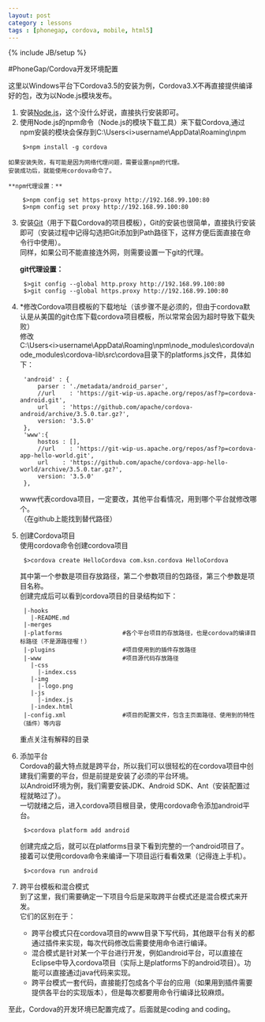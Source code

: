 ```yaml
---
layout: post
category : lessons
tags : [phonegap, cordova, mobile, html5]
---
```

{% include JB/setup %}

#PhoneGap/Cordova开发环境配置

这里以Windows平台下Cordova3.5的安装为例，Cordova3.X不再直接提供编译好的包，改为以Node.js模块发布。

1. 安装[Node.js](http://www.nodejs.org/)，这个没什么好说，直接执行安装即可。
2. 使用Node.js的npm命令（Node.js的模块下载工具）来下载Cordova,通过npm安装的模块会保存到C:\Users\<i>username</i>\AppData\Roaming\npm
<!--break-->

        $>npm install -g cordova
    
    如果安装失败，有可能是因为网络代理问题，需要设置npm的代理。  
    安装成功后，就能使用cordova命令了。
    
    **npm代理设置：**
    
        $>npm config set https-proxy http://192.168.99.100:80
        $>npm config set proxy http://192.168.99.100:80
        
3. 安装[Git](http://www.git-scm.com/)（用于下载Cordova的项目模板），Git的安装也很简单，直接执行安装即可（安装过程中记得勾选把Git添加到Path路径下，这样方便后面直接在命令行中使用）。  
同样，如果公司不能直接连外网，则需要设置一下git的代理。

    **git代理设置：**
    
        $>git config --global http.proxy http://192.168.99.100:80
        $>git config --global https.proxy http://192.168.99.100:80

4. *修改Cordova项目模板的下载地址（该步骤不是必须的，但由于cordova默认是从美国的git仓库下载cordova项目模板，所以常常会因为超时导致下载失败）  
修改C:\Users\<i>username</i>\AppData\Roaming\npm\node_modules\cordova\node_modules\cordova-lib\src\cordova目录下的platforms.js文件，具体如下：

        'android' : {
            parser : './metadata/android_parser',
            //url    : 'https://git-wip-us.apache.org/repos/asf?p=cordova-android.git',
            url    : 'https://github.com/apache/cordova-android/archive/3.5.0.tar.gz?',
            version: '3.5.0'
        },
        'www':{
            hostos : [],
            //url    : 'https://git-wip-us.apache.org/repos/asf?p=cordova-app-hello-world.git',
    	    url    : 'https://github.com/apache/cordova-app-hello-world/archive/3.5.0.tar.gz?',
            version: '3.5.0'
        },
        
    www代表cordova项目，一定要改，其他平台看情况，用到哪个平台就修改哪个。  
    （在github上能找到替代路径）
5. 创建Cordova项目  
使用cordova命令创建cordova项目

        $>cordova create HelloCordova com.ksn.cordova HelloCordova
        
    其中第一个参数是项目存放路径，第二个参数项目的包路径，第三个参数是项目名称。  
    创建完成后可以看到cordova项目的目录结构如下：
    
        |-hooks
          |-README.md
        |-merges
        |-platforms                 #各个平台项目的存放路径，也是cordova的编译目标路径（不是源路径喔！）
        |-plugins                   #项目使用到的插件存放路径
        |-www                       #项目源代码存放路径
          |-css
            |-index.css
          |-img
            |-logo.png
          |-js
            |-index.js
          |-index.html
        |-config.xml                #项目的配置文件，包含主页面路径、使用到的特性（插件）等内容
        
   重点关注有解释的目录
    
6. 添加平台  
Cordova的最大特点就是跨平台，所以我们可以很轻松的在cordova项目中创建我们需要的平台，但是前提是安装了必须的平台环境。  
以Android环境为例，我们需要安装JDK、Android SDK、Ant（安装配置过程就略过了）。  
一切就绪之后，进入cordova项目根目录，使用cordova命令添加android平台。

        $>cordova platform add android
    
    创建完成之后，就可以在platforms目录下看到完整的一个android项目了。  
    接着可以使用cordova命令来编译一下项目运行看看效果（记得连上手机）。
    
        $>cordova run android

7. 跨平台模板和混合模式  
到了这里，我们需要确定一下项目今后是采取跨平台模式还是混合模式来开发。  
它们的区别在于：  

    - 跨平台模式只在cordova项目的www目录下写代码，其他跟平台有关的都通过插件来实现，每次代码修改后需要使用命令进行编译。
    - 混合模式是针对某一个平台进行开发，例如android平台，可以直接在Eclipse中导入cordova项目（实际上是platforms下的android项目）。功能可以直接通过java代码来实现。
    - 跨平台模式一套代码，直接能打包成各个平台的应用（如果用到插件需要提供各平台的实现版本），但是每次都要用命令行编译比较麻烦。
    
至此，Cordova的开发环境已配置完成了。后面就是coding and coding。




